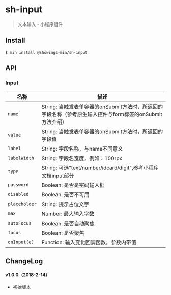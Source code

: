 # sh-input

> 文本输入 - 小程序组件

## Install

``` bash
$ min install @showings-min/sh-input
```


## API

### Input

| 名称             |描述                      |
|-----------------|--------------------------|
|`name`     |String: 当触发表单容器的onSubmit方法时，所返回的字段名称（参考原生输入控件与form标签的onSubmit方法介绍）|
|`value`    |String: 当触发表单容器的onSubmit方法时，所返回的字段值|
|`label`    |String: 字段名称，与name不同意义|
|`labelWidth` |String: 字段名宽度，例如：100rpx|
|`type`     |String: 可选"text/number/idcard/digit",参考小程序文档input部分|
|`password` |Boolean: 是否是密码输入框|
|`disabled` |Boolean: 是否不可用|
|`placeholder` |String: 提示占位文字|
|`max` |Number: 最大输入字数|
|`autoFocus` |Boolean: 是否自动聚焦|
|`focus` |Boolean: 是否聚焦|
|`onInput(e)` |Function: 输入变化回调函数，参数内带值|



## ChangeLog

#### v1.0.0（2018-2-14）

- 初始版本
